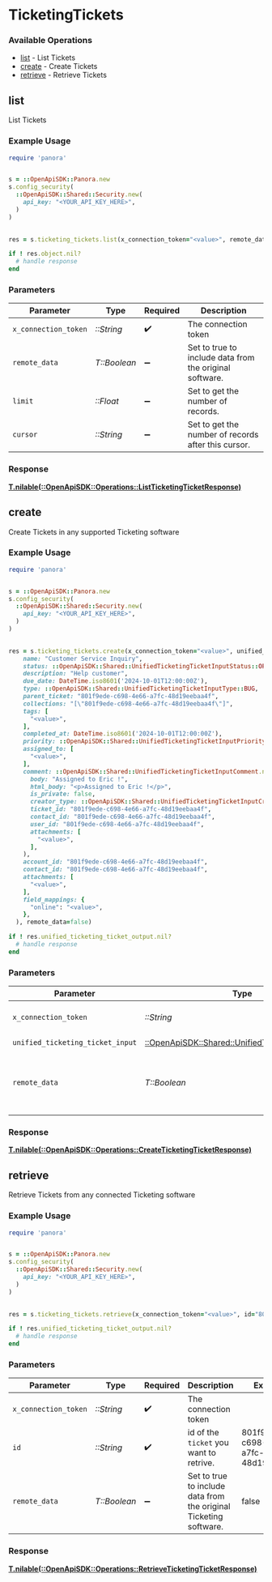 # TicketingTickets


### Available Operations

* [list](#list) - List  Tickets
* [create](#create) - Create Tickets
* [retrieve](#retrieve) - Retrieve Tickets

## list

List  Tickets

### Example Usage

```ruby
require 'panora'


s = ::OpenApiSDK::Panora.new
s.config_security(
  ::OpenApiSDK::Shared::Security.new(
    api_key: "<YOUR_API_KEY_HERE>",
  )
)

    
res = s.ticketing_tickets.list(x_connection_token="<value>", remote_data=false, limit=7685.78, cursor="<value>")

if ! res.object.nil?
  # handle response
end

```

### Parameters

| Parameter                                               | Type                                                    | Required                                                | Description                                             |
| ------------------------------------------------------- | ------------------------------------------------------- | ------------------------------------------------------- | ------------------------------------------------------- |
| `x_connection_token`                                    | *::String*                                              | :heavy_check_mark:                                      | The connection token                                    |
| `remote_data`                                           | *T::Boolean*                                            | :heavy_minus_sign:                                      | Set to true to include data from the original software. |
| `limit`                                                 | *::Float*                                               | :heavy_minus_sign:                                      | Set to get the number of records.                       |
| `cursor`                                                | *::String*                                              | :heavy_minus_sign:                                      | Set to get the number of records after this cursor.     |


### Response

**[T.nilable(::OpenApiSDK::Operations::ListTicketingTicketResponse)](../../models/operations/listticketingticketresponse.md)**


## create

Create Tickets in any supported Ticketing software

### Example Usage

```ruby
require 'panora'


s = ::OpenApiSDK::Panora.new
s.config_security(
  ::OpenApiSDK::Shared::Security.new(
    api_key: "<YOUR_API_KEY_HERE>",
  )
)

    
res = s.ticketing_tickets.create(x_connection_token="<value>", unified_ticketing_ticket_input=::OpenApiSDK::Shared::UnifiedTicketingTicketInput.new(
    name: "Customer Service Inquiry",
    status: ::OpenApiSDK::Shared::UnifiedTicketingTicketInputStatus::OPEN,
    description: "Help customer",
    due_date: DateTime.iso8601('2024-10-01T12:00:00Z'),
    type: ::OpenApiSDK::Shared::UnifiedTicketingTicketInputType::BUG,
    parent_ticket: "801f9ede-c698-4e66-a7fc-48d19eebaa4f",
    collections: "[\"801f9ede-c698-4e66-a7fc-48d19eebaa4f\"]",
    tags: [
      "<value>",
    ],
    completed_at: DateTime.iso8601('2024-10-01T12:00:00Z'),
    priority: ::OpenApiSDK::Shared::UnifiedTicketingTicketInputPriority::HIGH,
    assigned_to: [
      "<value>",
    ],
    comment: ::OpenApiSDK::Shared::UnifiedTicketingTicketInputComment.new(
      body: "Assigned to Eric !",
      html_body: "<p>Assigned to Eric !</p>",
      is_private: false,
      creator_type: ::OpenApiSDK::Shared::UnifiedTicketingTicketInputCreatorType::USER,
      ticket_id: "801f9ede-c698-4e66-a7fc-48d19eebaa4f",
      contact_id: "801f9ede-c698-4e66-a7fc-48d19eebaa4f",
      user_id: "801f9ede-c698-4e66-a7fc-48d19eebaa4f",
      attachments: [
        "<value>",
      ],
    ),
    account_id: "801f9ede-c698-4e66-a7fc-48d19eebaa4f",
    contact_id: "801f9ede-c698-4e66-a7fc-48d19eebaa4f",
    attachments: [
      "<value>",
    ],
    field_mappings: {
      "online": "<value>",
    },
  ), remote_data=false)

if ! res.unified_ticketing_ticket_output.nil?
  # handle response
end

```

### Parameters

| Parameter                                                                                               | Type                                                                                                    | Required                                                                                                | Description                                                                                             | Example                                                                                                 |
| ------------------------------------------------------------------------------------------------------- | ------------------------------------------------------------------------------------------------------- | ------------------------------------------------------------------------------------------------------- | ------------------------------------------------------------------------------------------------------- | ------------------------------------------------------------------------------------------------------- |
| `x_connection_token`                                                                                    | *::String*                                                                                              | :heavy_check_mark:                                                                                      | The connection token                                                                                    |                                                                                                         |
| `unified_ticketing_ticket_input`                                                                        | [::OpenApiSDK::Shared::UnifiedTicketingTicketInput](../../models/shared/unifiedticketingticketinput.md) | :heavy_check_mark:                                                                                      | N/A                                                                                                     |                                                                                                         |
| `remote_data`                                                                                           | *T::Boolean*                                                                                            | :heavy_minus_sign:                                                                                      | Set to true to include data from the original Ticketing software.                                       | false                                                                                                   |


### Response

**[T.nilable(::OpenApiSDK::Operations::CreateTicketingTicketResponse)](../../models/operations/createticketingticketresponse.md)**


## retrieve

Retrieve Tickets from any connected Ticketing software

### Example Usage

```ruby
require 'panora'


s = ::OpenApiSDK::Panora.new
s.config_security(
  ::OpenApiSDK::Shared::Security.new(
    api_key: "<YOUR_API_KEY_HERE>",
  )
)

    
res = s.ticketing_tickets.retrieve(x_connection_token="<value>", id="801f9ede-c698-4e66-a7fc-48d19eebaa4f", remote_data=false)

if ! res.unified_ticketing_ticket_output.nil?
  # handle response
end

```

### Parameters

| Parameter                                                         | Type                                                              | Required                                                          | Description                                                       | Example                                                           |
| ----------------------------------------------------------------- | ----------------------------------------------------------------- | ----------------------------------------------------------------- | ----------------------------------------------------------------- | ----------------------------------------------------------------- |
| `x_connection_token`                                              | *::String*                                                        | :heavy_check_mark:                                                | The connection token                                              |                                                                   |
| `id`                                                              | *::String*                                                        | :heavy_check_mark:                                                | id of the `ticket` you want to retrive.                           | 801f9ede-c698-4e66-a7fc-48d19eebaa4f                              |
| `remote_data`                                                     | *T::Boolean*                                                      | :heavy_minus_sign:                                                | Set to true to include data from the original Ticketing software. | false                                                             |


### Response

**[T.nilable(::OpenApiSDK::Operations::RetrieveTicketingTicketResponse)](../../models/operations/retrieveticketingticketresponse.md)**

